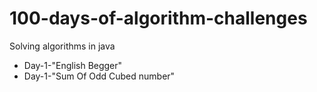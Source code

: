 # 100-days-of-algorithm-challenges
Solving algorithms in java

- Day-1-"English Begger"
- Day-1-"Sum Of Odd Cubed number"
